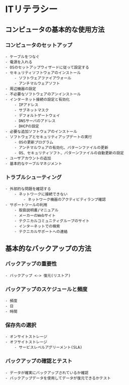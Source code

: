 # ITリテラシー

## コンピュータの基本的な使用方法

### コンピュータのセットアップ

    - ケーブルをつなぐ
    - 電源を入れる
    - OSのセットアップウィザードに従って設定する
    - セキュリティソフトウェアのインストール
        - ソフトウェアファイアウォール
        - アンチマルウェアソフト
    - 周辺機器の設定
    - 不必要なソフトウェアのアンインストール
    - インターネット接続の設定と有効化
        - IPアドレス
        - サブネットマスク
        - デフォルトゲートウェイ
        - DNSサーバのアドレス
        - DHCPの設定
    - 必要な追加ソフトウェアのインストール
    - ソフトウェアとセキュリティアップデートの実行
        - OSの更新プログラム
        - アンチマルウェアの有効化、パターンファイルの更新
        - OS、セキュリティソフト、パターンファイルの自動更新の設定
    - ユーザアカウントの追加
    - 基本的なケーブルマネジメント

### トラブルシューティング

    - 外部的な問題を確認する
        - ネットワークに接続できない
            - ネットワーク機器のアクティビティランプ確認
    - サポートツールの利用
        - 取扱説明書/マニュアル
        - メーカーのWebサイト
        - テクニカルコミュニティグループのサイト
        - インターネットでの検索
        - テクニカルサポートへの連絡

## 基本的なバックアップの方法

### バックアップの重要性

    - バックアップ <-> 復元(リストア)

### バックアップのスケジュールと頻度

    - 頻度
    - 日
    - 時間

### 保存先の選択

    - オンサイトストレージ
    - オフサイトストレージ
        - サービスレベルアグリーメント(SLA)

### バックアップの確認とテスト

    - データが確実にバックアップされているか確認
    - バックアップデータを使用してデータが復元できるかテスト
